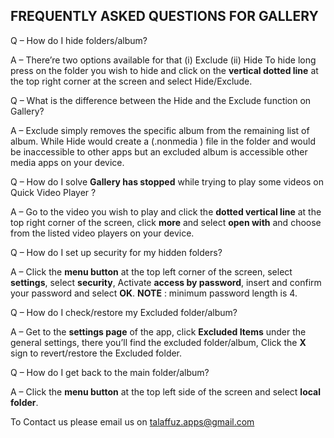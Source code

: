 ## FREQUENTLY ASKED QUESTIONS FOR GALLERY

Q – How do I hide folders/album? 

A – There’re two options available for that 
(i)    Exclude
(ii)    Hide
To hide long press on the folder you wish to hide and click on the **vertical dotted line** at the top right corner at the screen and select Hide/Exclude.

Q – What is the difference between the Hide and the Exclude function on Gallery?

A – Exclude simply removes the specific album from the remaining list of album. While Hide would create a (.nonmedia ) file in the folder and would be inaccessible to other apps but an excluded album is accessible other media apps on your device.

Q – How do I solve **Gallery has stopped** while trying to play some videos on Quick Video Player ?

A – Go to the video you wish to play and click the **dotted vertical line** at the top right corner of the screen, click **more** and select **open with** and choose from the listed video players on your device.

Q – How do I set up security for my hidden folders?

A – Click the **menu button** at the top left corner of the screen, select **settings**, select **security**, Activate **access by password**, insert and confirm your password and select **OK**.
**NOTE** : minimum password length is 4.

Q – How do I check/restore my Excluded folder/album?

A – Get to the **settings page** of the app, click **Excluded Items** under the general settings, there you’ll find the excluded folder/album, Click the **X** sign to revert/restore the Excluded folder.

Q – How do I get back to the main folder/album?

A – Click the **menu button** at the top left side of the screen and select **local folder**.  
  

To Contact us please email us on talaffuz.apps@gmail.com
